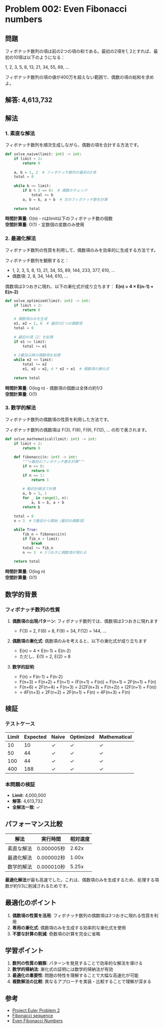 # Problem 002: Even Fibonacci numbers

## 問題

フィボナッチ数列の項は前の2つの項の和である。最初の2項を1, 2とすれば、最初の10項は以下のようになる：

1, 2, 3, 5, 8, 13, 21, 34, 55, 89, ...

フィボナッチ数列の項の値が400万を超えない範囲で、偶数の項の総和を求めよ。

## 解答: 4,613,732

## 解法

### 1. 素直な解法

フィボナッチ数列を順次生成しながら、偶数の項を合計する方法です。

```python
def solve_naive(limit: int) -> int:
    if limit < 2:
        return 0
    
    a, b = 1, 2  # フィボナッチ数列の最初の2項
    total = 0
    
    while b <= limit:
        if b % 2 == 0:  # 偶数かチェック
            total += b
        a, b = b, a + b  # 次のフィボナッチ数を計算
    
    return total
```

**時間計算量**: O(n) - nはlimit以下のフィボナッチ数の個数  
**空間計算量**: O(1) - 定数個の変数のみ使用

### 2. 最適化解法

フィボナッチ数列の性質を利用して、偶数項のみを効率的に生成する方法です。

フィボナッチ数列を観察すると：
- 1, 2, 3, 5, 8, 13, 21, 34, 55, 89, 144, 233, 377, 610, ...
- 偶数項: 2, 8, 34, 144, 610, ...

偶数項は3つおきに現れ、以下の漸化式が成り立ちます：
**E(n) = 4 × E(n-1) + E(n-2)**

```python
def solve_optimized(limit: int) -> int:
    if limit < 2:
        return 0
    
    # 偶数項のみを生成
    e1, e2 = 2, 8  # 最初の2つの偶数項
    total = 0
    
    # 最初の項（2）を処理
    if e1 <= limit:
        total += e1
    
    # 2番目以降の偶数項を処理
    while e2 <= limit:
        total += e2
        e1, e2 = e2, 4 * e2 + e1  # 偶数項の漸化式
    
    return total
```

**時間計算量**: O(log n) - 偶数項の個数は全体の約1/3  
**空間計算量**: O(1)

### 3. 数学的解法

フィボナッチ数列の偶数項の性質を利用した方法です。

フィボナッチ数列の偶数項は F(3), F(6), F(9), F(12), ... の形で表されます。

```python
def solve_mathematical(limit: int) -> int:
    if limit < 2:
        return 0
    
    def fibonacci(n: int) -> int:
        """n番目のフィボナッチ数を計算"""
        if n <= 0:
            return 0
        if n == 1:
            return 1
        
        # 動的計画法で計算
        a, b = 1, 1
        for _ in range(2, n):
            a, b = b, a + b
        return b
    
    total = 0
    n = 3  # 3番目から開始（最初の偶数項）
    
    while True:
        fib_n = fibonacci(n)
        if fib_n > limit:
            break
        total += fib_n
        n += 3  # 3つおきに偶数項が現れる
    
    return total
```

**時間計算量**: O(log n)  
**空間計算量**: O(1)

## 数学的背景

### フィボナッチ数列の性質

1. **偶数項の出現パターン**: フィボナッチ数列では、偶数項は3つおきに現れます
   - F(3) = 2, F(6) = 8, F(9) = 34, F(12) = 144, ...

2. **偶数項の漸化式**: 偶数項のみを考えると、以下の漸化式が成り立ちます
   - E(n) = 4 × E(n-1) + E(n-2)
   - ただし、E(1) = 2, E(2) = 8

3. **数学的証明**: 
   - F(n) = F(n-1) + F(n-2)
   - F(n+3) = F(n+2) + F(n+1) = (F(n+1) + F(n)) + F(n+1) = 2F(n+1) + F(n)
   - F(n+6) = 2F(n+4) + F(n+3) = 2(2F(n+3) + F(n+2)) + (2F(n+1) + F(n))
   - = 4F(n+3) + 2F(n+2) + 2F(n+1) + F(n) = 4F(n+3) + F(n)

## 検証

### テストケース

| Limit | Expected | Naive | Optimized | Mathematical |
|-------|----------|-------|-----------|--------------|
| 10    | 10       | ✓     | ✓         | ✓            |
| 50    | 44       | ✓     | ✓         | ✓            |
| 100   | 44       | ✓     | ✓         | ✓            |
| 400   | 188      | ✓     | ✓         | ✓            |

### 本問題の検証

- **Limit**: 4,000,000
- **解答**: 4,613,732
- **全解法一致**: ✓

## パフォーマンス比較

| 解法 | 実行時間 | 相対速度 |
|------|----------|----------|
| 素直な解法 | 0.000005秒 | 2.62x |
| 最適化解法 | 0.000002秒 | 1.00x |
| 数学的解法 | 0.000010秒 | 5.25x |

**最適化解法**が最も高速でした。これは、偶数項のみを生成するため、処理する項数が約1/3に削減されるためです。

## 最適化のポイント

1. **偶数項の性質を活用**: フィボナッチ数列の偶数項は3つおきに現れる性質を利用
2. **専用の漸化式**: 偶数項のみを生成する効率的な漸化式を使用
3. **不要な計算の削減**: 奇数項の計算を完全に省略

## 学習ポイント

1. **数列の性質の観察**: パターンを発見することで効率的な解法を導ける
2. **数学的帰納法**: 漸化式の証明には数学的帰納法が有効
3. **最適化の重要性**: 問題の特性を理解することで大幅な高速化が可能
4. **複数解法の比較**: 異なるアプローチを実装・比較することで理解が深まる

## 参考

- [Project Euler Problem 2](https://projecteuler.net/problem=2)
- [Fibonacci sequence](https://en.wikipedia.org/wiki/Fibonacci_number)
- [Even Fibonacci Numbers](https://mathworld.wolfram.com/FibonacciNumber.html) 